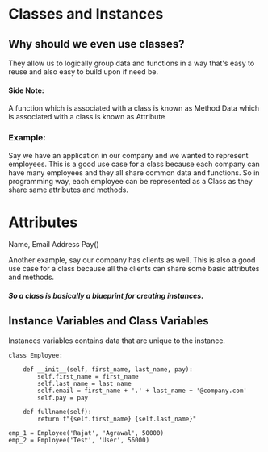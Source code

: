 # Classes and Instances

## Why should we even use classes? 
They allow us to logically group data and functions in a way that's easy to reuse and also easy to build upon if need be.

#### Side Note: 
A function which is associated with a class is known as Method
Data which is associated with a class is known as Attribute

### Example: 
Say we have an application in our company and we wanted to represent employees.
This is a good use case for a class because each company can have many employees and they all share common data and functions. So in programming way, each employee can be represented as a Class as they share same attributes and methods.

Attributes
==========
Name, Email Address
Pay()

Another example, say our company has clients as well.
This is also a good use case for a class because all the clients can share some basic attributes and methods.

##### So a class is basically a blueprint for creating instances.

## Instance Variables and Class Variables
Instances variables contains data that are unique to the instance.

```
class Employee:

    def __init__(self, first_name, last_name, pay):
        self.first_name = first_name
        self.last_name = last_name
        self.email = first_name + '.' + last_name + '@company.com'
        self.pay = pay
    
    def fullname(self):
        return f"{self.first_name} {self.last_name}"

emp_1 = Employee('Rajat', 'Agrawal', 50000)
emp_2 = Employee('Test', 'User', 56000)
```